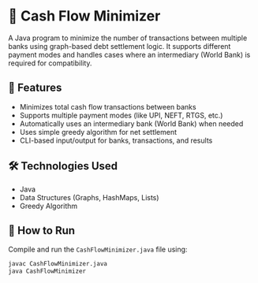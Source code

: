 # 💸 Cash Flow Minimizer

A Java program to minimize the number of transactions between multiple banks using graph-based debt settlement logic. It supports different payment modes and handles cases where an intermediary (World Bank) is required for compatibility.

## 🚀 Features

- Minimizes total cash flow transactions between banks
- Supports multiple payment modes (like UPI, NEFT, RTGS, etc.)
- Automatically uses an intermediary bank (World Bank) when needed
- Uses simple greedy algorithm for net settlement
- CLI-based input/output for banks, transactions, and results

## 🛠️ Technologies Used

- Java
- Data Structures (Graphs, HashMaps, Lists)
- Greedy Algorithm

## 🧪 How to Run

Compile and run the `CashFlowMinimizer.java` file using:

```bash
javac CashFlowMinimizer.java
java CashFlowMinimizer
